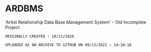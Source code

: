 
# ARDBMS

'Artist Relationship Data Base Management System' - Old Incomplete Project

```ORIGINALLY CREATED : 18/11/2020```

`UPLOADED AS AN ARCHIVE TO GITHUB ON 09/13/2021 — 14:28:16`